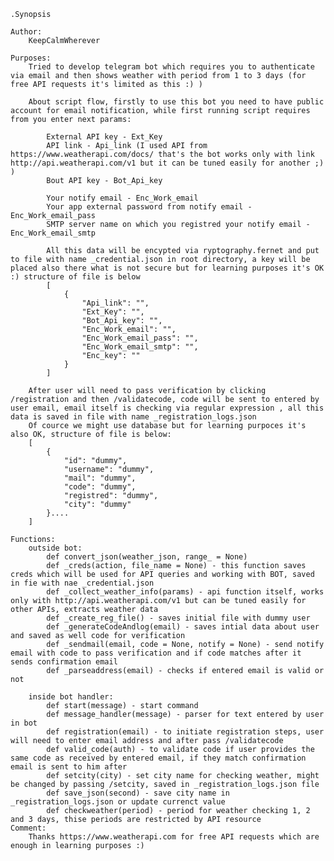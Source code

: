 
    .Synopsis
    
    Author: 
        KeepCalmWherever
        
    Purposes: 
        Tried to develop telegram bot which requires you to authenticate via email and then shows weather with period from 1 to 3 days (for free API requests it's limited as this :) )

        About script flow, firstly to use this bot you need to have public account for email notification, while first running script requires from you enter next params:

            External API key - Ext_Key
            API link - Api_link (I used API from https://www.weatherapi.com/docs/ that's the bot works only with link http://api.weatherapi.com/v1 but it can be tuned easily for another ;) )
            Bout API key - Bot_Api_key

            Your notify email - Enc_Work_email
            Your app external password from notify email - Enc_Work_email_pass
            SMTP server name on which you registred your notify email - Enc_Work_email_smtp

            All this data will be encypted via ryptography.fernet and put to file with name _credential.json in root directory, a key will be placed also there what is not secure but for learning purposes it's OK :) structure of file is below
            [
                {
                    "Api_link": "",
                    "Ext_Key": "",
                    "Bot_Api_key": "",
                    "Enc_Work_email": "",
                    "Enc_Work_email_pass": "",
                    "Enc_Work_email_smtp": "",
                    "Enc_key": ""
                }
            ]

        After user will need to pass verification by clicking /registration and then /validatecode, code will be sent to entered by user email, email itself is checking via regular expression , all this data is saved in file with name _registration_logs.json
        Of cource we might use database but for learning purpoces it's also OK, structure of file is below:
        [
            {
                "id": "dummy",
                "username": "dummy",
                "mail": "dummy",
                "code": "dummy",
                "registred": "dummy",
                "city": "dummy"
            }....
        ]
           
    Functions:
        outside bot:
            def convert_json(weather_json, range_ = None)
            def _creds(action, file_name = None) - this function saves creds which will be used for API queries and working with BOT, saved in fie with nae _credential.json
            def _collect_weather_info(params) - api function itself, works only with http://api.weatherapi.com/v1 but can be tuned easily for other APIs, extracts weather data
            def _create_reg_file() - saves initial file with dummy user
            def _generateCodeAndlog(email) - saves intial data about user and saved as well code for verification
            def _sendmail(email, code = None, notify = None) - send notify email with code to pass verification and if code matches after it sends confirmation email 
            def _parseaddress(email) - checks if entered email is valid or not

        inside bot handler:
            def start(message) - start command 
            def message_handler(message) - parser for text entered by user in bot
            def registration(email) - to initiate registration steps, user will need to enter email address and after pass /validatecode
            def valid_code(auth) - to validate code if user provides the same code as received by entered email, if they match confirmation email is sent to him after
            def setcity(city) - set city name for checking weather, might be changed by passing /setcity, saved in _registration_logs.json file
            def save_json(second) - save city name in _registration_logs.json or update currenct value
            def checkweather(period) - period for weather checking 1, 2 and 3 days, thise periods are restricted by API resource
    Comment:         
        Thanks https://www.weatherapi.com for free API requests which are enough in learning purposes :)
